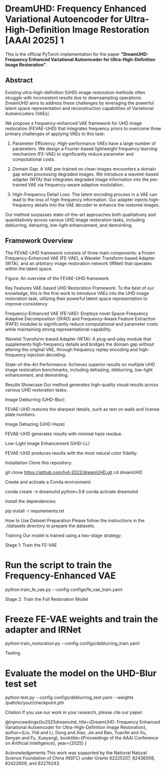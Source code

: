 # DreamUHD: Frequency Enhanced Variational Autoencoder for Ultra-High-Definition Image Restoration [AAAI 2025] 1

This is the official PyTorch implementation for the paper **"DreamUHD: Frequency Enhanced Variational Autoencoder for Ultra-High-Definition Image Restoration"**.

## Abstract
Existing ultra-high-definition (UHD) image restoration methods often struggle with inconsistent results due to downsampling operations. DreamUHD aims to address these challenges by leveraging the powerful latent space representation and reconstruction capabilities of Variational Autoencoders (VAEs).

We propose a frequency-enhanced VAE framework for UHD image restoration (FEVAE-UHD) that integrates frequency priors to overcome three primary challenges of applying VAEs to this task:

1. Parameter Efficiency: High-performance VAEs have a large number of parameters. We design a Fourier-based lightweight frequency learning mechanism (FE-VAE) to significantly reduce parameter and computational costs.

2. Domain Gap: A VAE pre-trained on clean images encounters a domain gap when processing degraded images. We introduce a wavelet-based adapter (WTA) that integrates degraded image information into the pre-trained VAE via frequency-aware adaptive modulation.

3. High-Frequency Detail Loss: The latent encoding process in a VAE can lead to the loss of high-frequency information. Our adapter injects high-frequency details into the VAE decoder to enhance the restored images.

Our method surpasses state-of-the-art approaches both qualitatively and quantitatively across various UHD image restoration tasks, including deblurring, dehazing, low-light enhancement, and demoiréing.

## Framework Overview

The FEVAE-UHD framework consists of three main components: a frozen Frequency-Enhanced VAE (FE-VAE), a Wavelet Transform-based Adapter (WTA), and an arbitrary image restoration network (IRNet) that operates within the latent space.



Figure: An overview of the FEVAE-UHD framework.

Key Features
VAE-based UHD Restoration Framework: To the best of our knowledge, this is the first work to introduce VAEs into the UHD image restoration task, utilizing their powerful latent space representation to improve consistency.

Frequency-Enhanced VAE (FE-VAE): Employs novel Space-Frequency Adaptive Decomposition (SFAD) and Frequency-Aware Feature Extraction (FAFE) modules to significantly reduce computational and parameter costs while maintaining strong representational capability.

Wavelet Transform-based Adapter (WTA): A plug-and-play module that supplements high-frequency details and bridges the domain gap without altering the original VAE, through frequency replay encoding and high-frequency injection decoding.

State-of-the-Art Performance: Achieves superior results on multiple UHD image restoration benchmarks, including dehazing, deblurring, low-light enhancement, and demoiréing.

Results Showcase
Our method generates high-quality visual results across various UHD restoration tasks.

Image Deblurring (UHD-Blur)

FEVAE-UHD restores the sharpest details, such as text on walls and license plate numbers.

Image Dehazing (UHD-Haze)

FEVAE-UHD generates results with minimal haze residue.

Low-Light Image Enhancement (UHD-LL)

FEVAE-UHD produces results with the most natural color fidelity.

Installation
Clone this repository:

git clone https://github.com/lyd-2022/dreamUHD.git
cd dreamUHD

Create and activate a Conda environment:

conda create -n dreamuhd python=3.8
conda activate dreamuhd

Install the dependencies:

pip install -r requirements.txt

How to Use
Dataset Preparation
Please follow the instructions in the ./datasets directory to prepare the datasets.

Training
Our model is trained using a two-stage strategy:

Stage 1: Train the FE-VAE

# Run the script to train the Frequency-Enhanced VAE
python train_fe_vae.py --config configs/fe_vae_train.yaml

Stage 2: Train the Full Restoration Model

# Freeze FE-VAE weights and train the adapter and IRNet
python train_restoration.py --config configs/deblurring_train.yaml

Testing
# Evaluate the model on the UHD-Blur test set
python test.py --config configs/deblurring_test.yaml --weights /path/to/your/checkpoint.pth

Citation
If you use our work in your research, please cite our paper:

@inproceedings{liu2025dreamuhd,
  title={DreamUHD: Frequency Enhanced Variational Autoencoder for Ultra-High-Definition Image Restoration},
  author={Liu, Yidi and Li, Dong and Xiao, Jie and Bao, Yuanfei and Xu, Senyan and Fu, Xueyang},
  booktitle={Proceedings of the AAAI Conference on Artificial Intelligence},
  year={2025}
}

Acknowledgements
This work was supported by the National Natural Science Foundation of China (NSFC) under Grants 62225207, 62436008, 62422609, and 62276243.